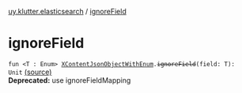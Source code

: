 [uy.klutter.elasticsearch](index.md) / [ignoreField](.)


# ignoreField
<code>fun <T : Enum<T>> [XContentJsonObjectWithEnum](-x-content-json-object-with-enum/index.md)<T>.~~ignoreField~~(field: T): Unit</code> [(source)](https://github.com/kohesive/klutter/blob/master/elasticsearch-jdk7/src/main/kotlin/uy/klutter/elasticsearch/Mappings.kt#L72)<br/>**Deprecated:** use ignoreFieldMapping



